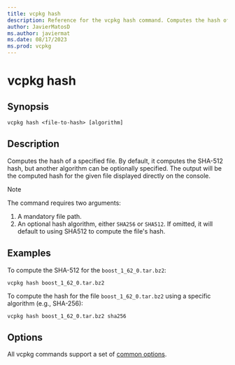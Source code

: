 ```yaml
---
title: vcpkg hash
description: Reference for the vcpkg hash command. Computes the hash of a specified file.
author: JavierMatosD
ms.author: javiermat
ms.date: 08/17/2023
ms.prod: vcpkg
---
```



# vcpkg hash

## Synopsis

```console
vcpkg hash <file-to-hash> [algorithm]
```
## Description

Computes the hash of a specified file. By default, it computes the SHA-512 hash, but another algorithm can be optionally specified. The output will be the computed hash for the given file displayed directly on the console.

>[!NOTE]
>The command requires two arguments:
>1. A mandatory file path.
>2. An optional hash algorithm, either `SHA256` or `SHA512`. If omitted, it will default to using SHA512 to compute the file's hash.

## Examples

To compute the SHA-512 for the `boost_1_62_0.tar.bz2`:
```console
vcpkg hash boost_1_62_0.tar.bz2
```

To compute the hash for the file `boost_1_62_0.tar.bz2` using a specific algorithm (e.g., SHA-256):
```console
vcpkg hash boost_1_62_0.tar.bz2 sha256
```

## Options

All vcpkg commands support a set of [common options](common-options.md).
